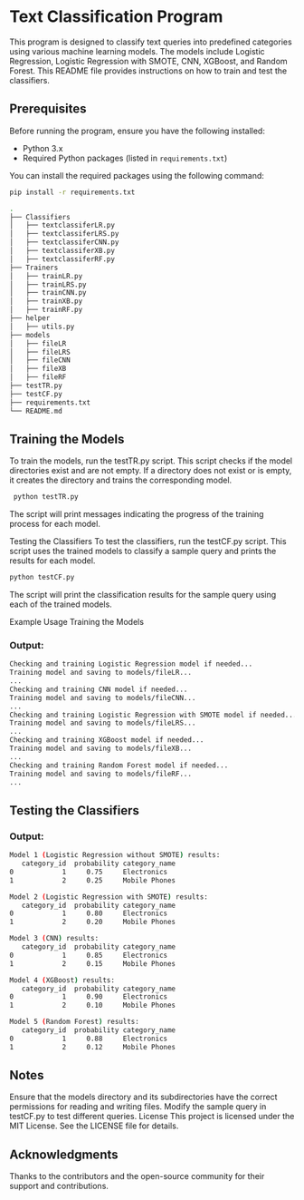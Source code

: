# Text Classification Program

This program is designed to classify text queries into predefined categories using various machine learning models. The models include Logistic Regression, Logistic Regression with SMOTE, CNN, XGBoost, and Random Forest. This README file provides instructions on how to train and test the classifiers.

## Prerequisites

Before running the program, ensure you have the following installed:

- Python 3.x
- Required Python packages (listed in `requirements.txt`)

You can install the required packages using the following command:

```sh
pip install -r requirements.txt
```

```sh
.
├── Classifiers
│   ├── textclassiferLR.py
│   ├── textclassiferLRS.py
│   ├── textclassiferCNN.py
│   ├── textclassiferXB.py
│   ├── textclassiferRF.py
├── Trainers
│   ├── trainLR.py
│   ├── trainLRS.py
│   ├── trainCNN.py
│   ├── trainXB.py
│   ├── trainRF.py
├── helper
│   ├── utils.py
├── models
│   ├── fileLR
│   ├── fileLRS
│   ├── fileCNN
│   ├── fileXB
│   ├── fileRF
├── testTR.py
├── testCF.py
├── requirements.txt
└── README.md
```


## Training the Models
To train the models, run the testTR.py script. This script checks if the model directories exist and are not empty. If a directory does not exist or is empty, it creates the directory and trains the corresponding model.

```sh
 python testTR.py
```


The script will print messages indicating the progress of the training process for each model.

Testing the Classifiers
To test the classifiers, run the testCF.py script. This script uses the trained models to classify a sample query and prints the results for each model.

```sh
python testCF.py
```
The script will print the classification results for the sample query using each of the trained models.

Example Usage
Training the Models


### Output:

```sh
Checking and training Logistic Regression model if needed...
Training model and saving to models/fileLR...
...
Checking and training CNN model if needed...
Training model and saving to models/fileCNN...
...
Checking and training Logistic Regression with SMOTE model if needed...
Training model and saving to models/fileLRS...
...
Checking and training XGBoost model if needed...
Training model and saving to models/fileXB...
...
Checking and training Random Forest model if needed...
Training model and saving to models/fileRF...
...
```

 ## Testing the Classifiers

### Output:

```sh
Model 1 (Logistic Regression without SMOTE) results:
   category_id  probability category_name
0            1     0.75     Electronics
1            2     0.25     Mobile Phones

Model 2 (Logistic Regression with SMOTE) results:
   category_id  probability category_name
0            1     0.80     Electronics
1            2     0.20     Mobile Phones

Model 3 (CNN) results:
   category_id  probability category_name
0            1     0.85     Electronics
1            2     0.15     Mobile Phones

Model 4 (XGBoost) results:
   category_id  probability category_name
0            1     0.90     Electronics
1            2     0.10     Mobile Phones

Model 5 (Random Forest) results:
   category_id  probability category_name
0            1     0.88     Electronics
1            2     0.12     Mobile Phones
```



## Notes

Ensure that the models directory and its subdirectories have the correct permissions for reading and writing files.
Modify the sample query in testCF.py to test different queries.
License
This project is licensed under the MIT License. See the LICENSE file for details.

## Acknowledgments
Thanks to the contributors and the open-source community for their support and contributions.
